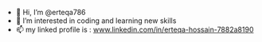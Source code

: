 - 👋 Hi, I’m @erteqa786
- 👀 I’m interested in coding and learning new skills
- 📫 my linked profile is : www.linkedin.com/in/erteqa-hossain-7882a8190

